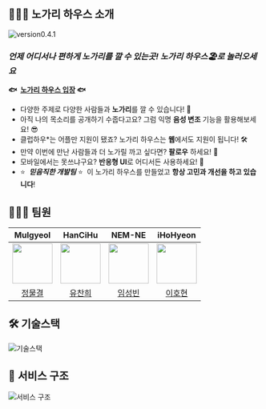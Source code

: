 ## 👨🏻‍🏫 노가리 하우스 소개

<img src="https://img.shields.io/badge/version-v0.4.1-red" alt="version0.4.1" />
   
   
### ***언제 어디서나 편하게 노가리를 깔 수 있는곳! 노가리 하우스🏖로 놀러오세요***

 **🐟  [노가리 하우스 입장](https://nogarihouse.nemne.dev/) 🐟**

- 다양한 주제로 다양한 사람들과 **노가리**를 깔 수 있습니다! 🎤
- 아직 나의 목소리를 공개하기 수줍다고요? 그럼 익명 **음성 변조** 기능을 활용해보세요! 😎
- 클럽하우*는 어플만 지원이 됐죠? 노가리 하우스는 **웹**에서도 지원이 됩니다! 🛠️
- 만약 이번에 만난 사람들과 더 노가릴 까고 싶다면? **팔로우** 하세요! 🙌
- 모바일에서는 못쓰냐구요? **반응형 UI**로 어디서든 사용하세요! 🤩
- ⭐  ***믿음직한 개발팀*** ⭐  이 노가리 하우스를 만들었고 **항상 고민과 개선을 하고 있습니다**!

## 🧑🏻‍💻 팀원

|                                **Mulgyeol**                                 |                                 **HanCiHu**                                 |                                 **NEM-NE**                                 |                                 **iHoHyeon**                                 |
| :-------------------------------------------------------------------------: | :-------------------------------------------------------------------------: | :-------------------------------------------------------------------------: | :-------------------------------------------------------------------------: |
| <img src="https://avatars.githubusercontent.com/u/59464537?v=4" width="80"> | <img src="https://avatars.githubusercontent.com/u/51700274?v=4" width="80"> | <img src="https://avatars.githubusercontent.com/u/55152516?v=4" width="80"> | <img src="https://github.com/iHoHyeon.png" width="80"> |
|                    [정물결](https://github.com/Mulgyeol)                    |                    [유찬희](https://github.com/HanCiHu)                     | [임성빈](https://github.com/NEM-NE)|[이호현](https://github.com/iHoHyeon)


## 🛠 기술스택
![기술스택](https://user-images.githubusercontent.com/51700274/142964922-ba3050d2-ba73-4110-ad91-4934a1f41476.png)

## 🔎 서비스 구조

![서비스 구조](https://user-images.githubusercontent.com/51700274/142964943-074d89bb-7458-47a1-bde1-283c544e981a.png)
